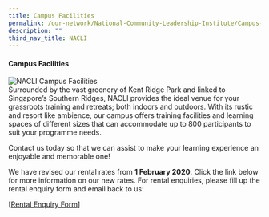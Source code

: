 ```yaml
---
title: Campus Facilities
permalink: /our-network/National-Community-Leadership-Institute/Campus-Facilities
description: ""
third_nav_title: NACLI
---
```

#### Campus Facilities
![NACLI Campus Facilities](/images/Our%20Network/NACLI/Campus%20Facilities%20-%20LL%20(Website).jpeg) <br>
Surrounded by the vast greenery of Kent Ridge Park and linked to Singapore’s Southern Ridges, NACLI provides the ideal venue for your grassroots training and retreats; both indoors and outdoors. With its rustic and resort like ambience, our campus offers training facilities and learning spaces of different sizes that can accommodate up to 800 participants to suit your programme needs. 

Contact us today so that we can assist to make your learning experience an enjoyable and memorable one!

We have revised our rental rates from **1 February 2020**. Click the link below for more information on our new rates. For rental enquiries, please fill up the rental enquiry form and email back to us: 

[[Rental Enquiry Form](/files/Our%20Network/NACLI/Campus%20Facilities/NACLI%20Rental%20Enquiry%20Form%20(2022).pdf)]